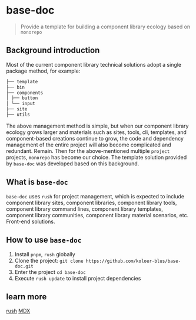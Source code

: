 # base-doc

> Provide a template for building a component library ecology based on `monorepo`

## Background introduction

Most of the current component library technical solutions adopt a single package method, for example:

```bash
├── template
├── bin
├── components
│ ├── button
│ └── input
├── site
├── utils
```
The above management method is simple, but when our component library ecology grows larger and materials such as sites, tools, cli, templates, and component-based creations continue to grow, the code and dependency management of the entire project will also become complicated and redundant. Remain.
Then for the above-mentioned multiple `project` projects, `monorepo` has become our choice.
The template solution provided by `base-doc` was developed based on this background.

## What is `base-doc`

`base-doc` uses `rush` for project management, which is expected to include component library sites, component libraries, component library tools, component library command lines, component library templates, component library communities, component library material scenarios, etc. Front-end solutions.

## How to use `base-doc`

1. Install `pnpm`, `rush` globally
2. Clone the project: `git clone https://github.com/koloer-blus/base-doc.git`
3. Enter the project `cd base-doc`
4. Execute `rush update` to install project dependencies

## learn more

[rush](https://rushjs.io/)
[MDX](https://mdxjs.com/docs/)
